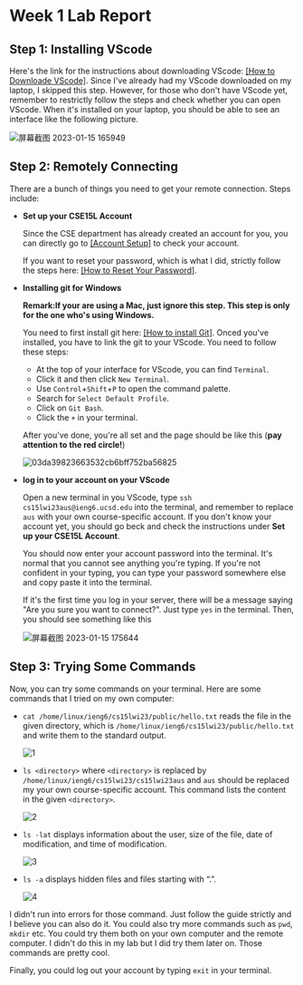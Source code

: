 # Week 1 Lab Report
## Step 1: Installing VScode


Here's the link for the instructions about downloading VScode: [[How to Downloade VScode]](https://code.visualstudio.com/). Since I've already had my VScode downloaded on my laptop, I skipped this step. However, for those who don't have VScode yet, remember to restrictly follow the steps and check whether you can open VScode. When it's installed on your laptop, you should be able to see an interface like the following picture.


![屏幕截图 2023-01-15 165949](https://user-images.githubusercontent.com/122576524/212577536-590cde53-70db-43ed-b6b0-5f1e519352e7.png)


## Step 2: Remotely Connecting


There are a bunch of things you need to get your remote connection. Steps include:

* **Set up your CSE15L Account**

  Since the CSE department has already created an account for you, you can directly go to [[Account Setup]](https://sdacs.ucsd.edu/~icc/index.php) to check your account.
  
  
  If you want to reset your password, which is what I did, strictly follow the steps here: [[How to Reset Your Password]](https://docs.google.com/document/d/1hs7CyQeh-MdUfM9uv99i8tqfneos6Y8bDU0uhn1wqho/edit).
  
* **Installing git for Windows**

  **Remark:If your are using a Mac, just ignore this step. This step is only for the one who's using Windows.**


  You need to first install git here: [[How to install Git]](https://gitforwindows.org/). Onced you've installed, you have to link the git to your VScode. You need to follow these steps:
  
  * At the top of your interface for VScode, you can find ```Terminal```.
  * Click it and then click ```New Terminal```.
  * Use ```Control```+```Shift```+```P``` to open the command palette.
  * Search for ```Select Default Profile```.
  * Click on ```Git Bash```.
  * Click the ```+``` in your terminal.
  
  
  After you've done, you're all set and the page should be like this (**pay attention to the red circle!**)
  
  
  ![03da39823663532cb6bff752ba56825](https://user-images.githubusercontent.com/122576524/212581363-9ac83820-d228-42bf-8856-314a6971e58e.jpg)


* **log in to your account on your VScode**

  Open a new terminal in you VScode, type ```ssh cs15lwi23aus@ieng6.ucsd.edu``` into the terminal, and remember to replace ```aus``` with your own course-specific account. If you don't know your account yet, you should go beck and check the instructions under **Set up your CSE15L Account**.


  You should now enter your account password into the terminal. It's normal that you cannot see anything you're typing. If you're not confident in your typing, you can type your password somewhere else and copy paste it into the terminal.
  
  
  If it's the first time you log in your server, there will be a message saying "Are you sure you want to connect?". Just type ```yes``` in the terminal. Then, you should see something like this
  
  
  ![屏幕截图 2023-01-15 175644](https://user-images.githubusercontent.com/122576524/212582635-a1638374-c5a5-48c8-9bb1-66a870262c1e.png)


## Step 3: Trying Some Commands

Now, you can try some commands on your terminal. Here are some commands that I tried on my own computer:

* ```cat /home/linux/ieng6/cs15lwi23/public/hello.txt``` reads the file in the given directory, which is ```/home/linux/ieng6/cs15lwi23/public/hello.txt``` and write them to the standard output.


  ![1](https://user-images.githubusercontent.com/122576524/212754211-1d2f0ab0-3aee-42f4-aa01-4fa5064f35c4.png)


* ```ls <directory>``` where ```<directory>``` is replaced by ```/home/linux/ieng6/cs15lwi23/cs15lwi23aus``` and ```aus``` should be replaced my your own course-specific account. This command lists the content in the given ```<directory>```.


  ![2](https://user-images.githubusercontent.com/122576524/212754234-38e199ea-1a8e-4240-8956-bf0905d8769a.png)


* ```ls -lat``` displays information about the user, size of the file, date of modification, and time of modification.


  ![3](https://user-images.githubusercontent.com/122576524/212754256-a4f5f1cc-a81d-453b-84b9-66ce26aefada.png)


* ```ls -a``` displays hidden files and files starting with “.”.


  ![4](https://user-images.githubusercontent.com/122576524/212754283-f0660e4a-b330-4534-86f1-a53d311cc0d5.png)


I didn't run into errors for those command. Just follow the guide strictly and I believe you can also do it. You could also try more commands such as ```pwd```, ```mkdir``` etc. You could try them both on your own computer and the remote computer. I didn't do this in my lab but I did try them later on. Those commands are pretty cool.


Finally, you could log out your account by typing ```exit``` in your terminal.
